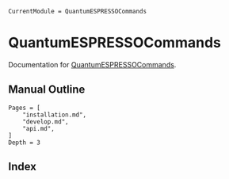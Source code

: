 ```@meta
CurrentModule = QuantumESPRESSOCommands
```

# QuantumESPRESSOCommands

Documentation for [QuantumESPRESSOCommands](https://github.com/MineralsCloud/QuantumESPRESSOCommands.jl).

## Manual Outline

```@contents
Pages = [
    "installation.md",
    "develop.md",
    "api.md",
]
Depth = 3
```

## Index

```@index
```
